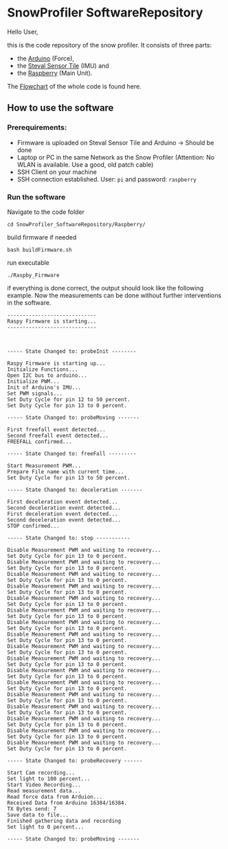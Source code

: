# SnowProfiler SoftwareRepository

Hello User, 

this is the code repository of the snow profiler. It consists of three parts: 
- the [Arduino](Arduino) (Force), 
- the [Steval Sensor Tile](Raspberry) (IMU) and 
- the [Raspberry](StevalSensorTile) (Main Unit).


The [Flowchart](FlowChart.jpg) of the whole code is found here.
 
 

## How to use the software
### Prerequirements:
- Firmware is uploaded on Steval Sensor Tile and Arduino -> Should be done
- Laptop or PC in the same Network as the Snow Profiler (Attention: No WLAN is available. Use a good, old patch cable)
- SSH Client on your machine
- SSH connection established. User: `pi` and password: `raspberry`

### Run the software

Navigate to the code folder 
```
cd SnowProfiler_SoftwareRepository/Raspberry/
```

build firmware if needed
```
bash buildFirmware.sh
```

run executable
```
./Raspby_Firmware
```

if everything is done correct, the output should look like the following example. Now the measurements can be done without further interventions in the software.

```
-----------------------------
Raspy Firmware is starting...
-----------------------------



----- State Changed to: probeInit --------

Raspy Firmware is starting up...
Initialize Functions...
Open I2C bus to arduino...
Initialize PWM...
Init of Arduino's IMU...
Set PWM signals...
Set Duty Cycle for pin 12 to 50 percent.
Set Duty Cycle for pin 13 to 0 percent.

----- State Changed to: probeMoving -------

First freefall event detected...
Second freefall event detected...
FREEFALL confirmed...

----- State Changed to: freeFall ---------

Start Measurement PWM...
Prepare File name with current time...
Set Duty Cycle for pin 13 to 50 percent.

----- State Changed to: deceleration -------

First deceleration event detected...
Second deceleration event detected...
First deceleration event detected...
Second deceleration event detected...
STOP confirmed...

----- State Changed to: stop -----------

Disable Measurement PWM and waiting to recovery...
Set Duty Cycle for pin 13 to 0 percent.
Disable Measurement PWM and waiting to recovery...
Set Duty Cycle for pin 13 to 0 percent.
Disable Measurement PWM and waiting to recovery...
Set Duty Cycle for pin 13 to 0 percent.
Disable Measurement PWM and waiting to recovery...
Set Duty Cycle for pin 13 to 0 percent.
Disable Measurement PWM and waiting to recovery...
Set Duty Cycle for pin 13 to 0 percent.
Disable Measurement PWM and waiting to recovery...
Set Duty Cycle for pin 13 to 0 percent.
Disable Measurement PWM and waiting to recovery...
Set Duty Cycle for pin 13 to 0 percent.
Disable Measurement PWM and waiting to recovery...
Set Duty Cycle for pin 13 to 0 percent.
Disable Measurement PWM and waiting to recovery...
Set Duty Cycle for pin 13 to 0 percent.
Disable Measurement PWM and waiting to recovery...
Set Duty Cycle for pin 13 to 0 percent.
Disable Measurement PWM and waiting to recovery...
Set Duty Cycle for pin 13 to 0 percent.
Disable Measurement PWM and waiting to recovery...
Set Duty Cycle for pin 13 to 0 percent.
Disable Measurement PWM and waiting to recovery...
Set Duty Cycle for pin 13 to 0 percent.
Disable Measurement PWM and waiting to recovery...
Set Duty Cycle for pin 13 to 0 percent.
Disable Measurement PWM and waiting to recovery...
Set Duty Cycle for pin 13 to 0 percent.
Disable Measurement PWM and waiting to recovery...
Set Duty Cycle for pin 13 to 0 percent.
Disable Measurement PWM and waiting to recovery...
Set Duty Cycle for pin 13 to 0 percent.

----- State Changed to: probeRecovery ------

Start Cam recording...
Set light to 100 percent...
Start Video Recording...
Read measurement data...
Read force data from Arduion...
Received Data from Arduino 16384/16384.
TX Bytes send: 7
Save data to file...
Finished gathering data and recording
Set light to 0 percent...

----- State Changed to: probeMoving -------
```

